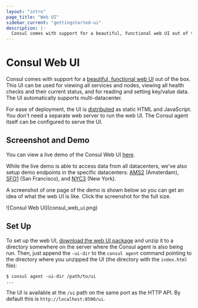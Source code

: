 ```yaml
---
layout: "intro"
page_title: "Web UI"
sidebar_current: "gettingstarted-ui"
description: |-
  Consul comes with support for a beautiful, functional web UI out of the box. This UI can be used for viewing all services and nodes, viewing all health checks and their current status, and for reading and setting key/value data. The UI automatically supports multi-datacenter.
---
```


# Consul Web UI

Consul comes with support for a
[beautiful, functional web UI](http://demo.consul.io) out of the box.
This UI can be used for viewing all services and nodes, viewing all
health checks and their current status, and for reading and setting
key/value data. The UI automatically supports multi-datacenter.

For ease of deployment, the UI is
[distributed](/downloads_tools.html)
as static HTML and JavaScript.
You don't need a separate web server to run the web UI. The Consul
agent itself can be configured to serve the UI.

## Screenshot and Demo

You can view a live demo of the Consul Web UI
[here](http://demo.consul.io).

While the live demo is able to access data from all datacenters,
we've also setup demo endpoints in the specific datacenters:
[AMS2](http://ams2.demo.consul.io) (Amsterdam),
[SFO1](http://sfo1.demo.consul.io) (San Francisco),
and [NYC3](http://nyc3.demo.consul.io) (New York).

A screenshot of one page of the demo is shown below so you can get an
idea of what the web UI is like. Click the screenshot for the full size.

<div class="center">
![Consul Web UI](consul_web_ui.png)
</div>

## Set Up

To set up the web UI,
[download the web UI package](/downloads_tools.html)
and unzip it to a directory somewhere on the server where the Consul agent
is also being run. Then, just append the `-ui-dir` to the `consul agent`
command pointing to the directory where you unzipped the UI (the
directory with the `index.html` file):

```text
$ consul agent -ui-dir /path/to/ui
...
```

The UI is available at the `/ui` path on the same port as the HTTP API.
By default this is `http://localhost:8500/ui`.
